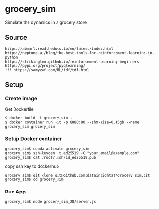 # grocery_sim

Simulate the dynamics in a grocery store

## Source

    https://abmarl.readthedocs.io/en/latest/index.html
    https://neptune.ai/blog/the-best-tools-for-reinforcement-learning-in-python
    https://strikingloo.github.io/reinforcement-learning-beginners
    https://pypi.org/project/pyqlearning/
    !!! https://samyzaf.com/ML/tdf/tdf.html

## Setup

### Create image

Get Dockerfile

    $ docker build -t grocery_sim .
    $ docker container run -it -p 8080:80 --shm-size=0.45gb --name grocery_sim grocery_sim

### Setup Docker container

    grocery_sim$ conda activate grocery_sim
    grocery_sim$ ssh-keygen -t ed25519 -C "your_email@example.com"
    grocery_sim$ cat /root/.ssh/id_ed25519.pub

copy ssh key to dockerhub

    grocery_sim$ git clone git@github.com:datainsightat/grocery_sim.git
    grocery_sim$ cd grocery_sim

### Run App

    grocery_sim$ node grocery_sim_20/server.js
